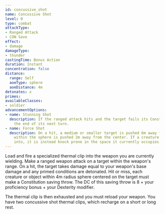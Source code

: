 ```yaml
---
id: concussive_shot
name: Concussive Shot
level: 0
type: combat
attackType:
- Ranged Attack
- CON Save
effect:
- damage
damageType:
- thunder
castingTime: Bonus Action
duration: Instant
concentration: false
distance:
  range: Self
  aoeType: sphere
  aoeDistance: 4m
detonates: x
primes: 
availableClasses:
- soldier
advancementOptions:
- name: Stunning Shot
  description: If the ranged attack hits and the target fails its Constitution saving throw, it becomes stunned until 
    the end of its next turn.
- name: Force Shot
  description: On a hit, a medium or smaller target is pushed 6m away from you. Each other medium or smaller creature 
    within the sphere is pushed 2m away from the center. If a creature can't occupy the next space it would be pushed 
    into, it is instead knock prone in the space it currently occupies.
---
```

Load and fire a specialized thermal clip into the weapon you are currently wielding. Make a ranged weapon attack on a 
target within the weapon's range. On a hit, the target takes damage equal to your weapon's base damage and any primed
conditions are detonated. Hit or miss, each creature or object within 4m radius sphere centered on the target must make 
a Constitution saving throw. The DC of this saving throw is 8 + your proficiency bonus + your Dexterity modifier. 

The thermal clip is then exhausted and you must reload your weapon. You have two concussive shot thermal clips, which 
recharge on a short or long rest.
